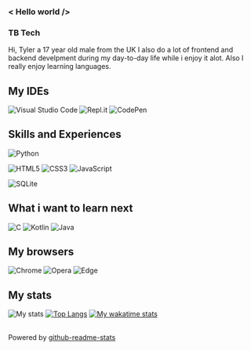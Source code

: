 ### < Hello world />

### TB Tech
Hi, Tyler a 17 year old male from the UK
I also do a lot of frontend and backend develpment during my day-to-day life while i enjoy it alot. Also I really enjoy learning languages.

## My IDEs
![Visual Studio Code](https://img.shields.io/badge/Visual%20Studio%20Code-0078d7.svg?style=for-the-badge&logo=visual-studio-code&logoColor=white) ![Repl.it](https://img.shields.io/badge/Repl.it-%230D101E.svg?style=for-the-badge&logo=replit&logoColor=white) ![CodePen](https://img.shields.io/badge/CodePen-white?style=for-the-badge&logo=codepen&logoColor=black)

## Skills and Experiences
![Python](https://img.shields.io/badge/python-3670A0?style=for-the-badge&logo=python&logoColor=ffdd54)

![HTML5](https://img.shields.io/badge/html5-%23E34F26.svg?style=for-the-badge&logo=html5&logoColor=white) ![CSS3](https://img.shields.io/badge/css3-%231572B6.svg?style=for-the-badge&logo=css3&logoColor=white) ![JavaScript](https://img.shields.io/badge/javascript-%23323330.svg?style=for-the-badge&logo=javascript&logoColor=%23F7DF1E)

![SQLite](https://img.shields.io/badge/sqlite-%2307405e.svg?style=for-the-badge&logo=sqlite&logoColor=white)

## What i want to learn next
![C](https://img.shields.io/badge/c-%2300599C.svg?style=for-the-badge&logo=c&logoColor=white) ![Kotlin](https://img.shields.io/badge/kotlin-%230095D5.svg?style=for-the-badge&logo=kotlin&logoColor=white) ![Java](https://img.shields.io/badge/java-%23ED8B00.svg?style=for-the-badge&logo=java&logoColor=white)

## My browsers
![Chrome](https://img.shields.io/badge/Google%20Chrome-4285F4?style=for-the-badge&logo=GoogleChrome&logoColor=white) ![Opera](https://img.shields.io/badge/Opera-FF1B2D?style=for-the-badge&logo=Opera&logoColor=white) ![Edge](https://img.shields.io/badge/Edge-0078D7?style=for-the-badge&logo=Microsoft-edge&logoColor=white)

## My stats
![My stats](https://github-readme-stats.vercel.app/api?username=TBTech205&show_icons=true&theme=algolia&hide_border=true&disable_animations=true) [![Top Langs](https://github-readme-stats.vercel.app/api/top-langs/?username=TBTech205&show_icons=true&theme=algolia&&langs_count=10)](https://github.com/anuraghazra/github-readme-stats) [![My wakatime stats](https://github-readme-stats.vercel.app/api/wakatime?username=TBTech205)]()

<br>Powered by [github-readme-stats](https://github.com/anuraghazra/github-readme-stats)
